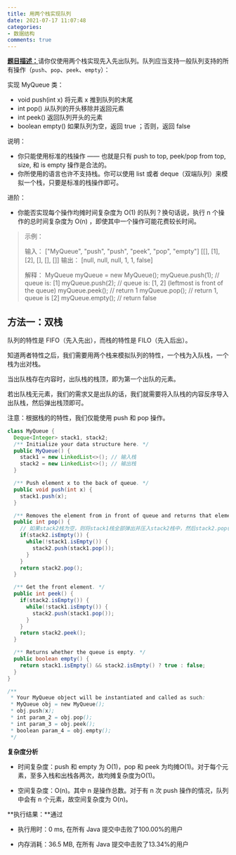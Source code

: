 ```yaml
---
title: 用两个栈实现队列
date: 2021-07-17 11:07:48
categories:
- 数据结构
comments: true
---
```


[**题目描述：**](https://leetcode-cn.com/problems/implement-queue-using-stacks/)请你仅使用两个栈实现先入先出队列。队列应当支持一般队列支持的所有操作（`push`、`pop`、`peek`、`empty`）：

<!-- more -->

实现 MyQueue 类：

- void push(int x) 将元素 x 推到队列的末尾
- int pop() 从队列的开头移除并返回元素
- int peek() 返回队列开头的元素
- boolean empty() 如果队列为空，返回 true ；否则，返回 false


说明：

- 你只能使用标准的栈操作 —— 也就是只有 push to top, peek/pop from top, size, 和 is empty 操作是合法的。
- 你所使用的语言也许不支持栈。你可以使用 list 或者 deque（双端队列）来模拟一个栈，只要是标准的栈操作即可。


进阶：

- 你能否实现每个操作均摊时间复杂度为 O(1) 的队列？换句话说，执行 n 个操作的总时间复杂度为 O(n) ，即使其中一个操作可能花费较长时间。

>
> 示例：
>
> 输入：
> ["MyQueue", "push", "push", "peek", "pop", "empty"]
> [[], [1], [2], [], [], []]
> 输出：
> [null, null, null, 1, 1, false]
>
> 解释：
> MyQueue myQueue = new MyQueue();
> myQueue.push(1); // queue is: [1]
> myQueue.push(2); // queue is: [1, 2] (leftmost is front of the queue)
> myQueue.peek(); // return 1
> myQueue.pop(); // return 1, queue is [2]
> myQueue.empty(); // return false


## 方法一：双栈

队列的特性是 FIFO（先入先出），而栈的特性是 FILO（先入后出）。

知道两者特性之后，我们需要用两个栈来模拟队列的特性，一个栈为入队栈，一个栈为出对栈。

当出队栈存在内容时，出队栈的栈顶，即为第一个出队的元素。

若出队栈无元素，我们的需求又是出队的话，我们就需要将入队栈的内容反序导入出队栈，然后弹出栈顶即可。

注意：根据栈的的特性，我们仅能使用 push 和 pop 操作。

```java
class MyQueue {
  Deque<Integer> stack1, stack2;
  /** Initialize your data structure here. */
  public MyQueue() {
    stack1 = new LinkedList<>(); // 输入栈
    stack2 = new LinkedList<>(); // 输出栈
  }

  /** Push element x to the back of queue. */
  public void push(int x) {
    stack1.push(x);
  }

  /** Removes the element from in front of queue and returns that element. */
  public int pop() {
    // 如果stack2栈为空，则将stack1栈全部弹出并压入stack2栈中，然后stack2.pop()
    if(stack2.isEmpty()) {
      while(!stack1.isEmpty()) {
        stack2.push(stack1.pop());
      }
    }
    return stack2.pop();
  }

  /** Get the front element. */
  public int peek() {
    if(stack2.isEmpty()) {
      while(!stack1.isEmpty()) {
        stack2.push(stack1.pop());
      }
    }
    return stack2.peek();
  }

  /** Returns whether the queue is empty. */
  public boolean empty() {
    return stack1.isEmpty() && stack2.isEmpty() ? true : false;
  }
}

/**
 * Your MyQueue object will be instantiated and called as such:
 * MyQueue obj = new MyQueue();
 * obj.push(x);
 * int param_2 = obj.pop();
 * int param_3 = obj.peek();
 * boolean param_4 = obj.empty();
 */
```

**复杂度分析**

- 时间复杂度：push 和 empty 为 O(1)，pop 和 peek 为均摊O(1)。对于每个元素，至多入栈和出栈各两次，故均摊复杂度为O(1)。

- 空间复杂度：O(n)。其中 n 是操作总数。对于有 n 次 push 操作的情况，队列中会有 n 个元素，故空间复杂度为 O(n)。

**执行结果：**通过

- 执行用时：0 ms, 在所有 Java 提交中击败了100.00%的用户

- 内存消耗：36.5 MB, 在所有 Java 提交中击败了13.34%的用户